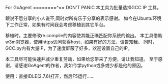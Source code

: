 For GoAgent
========^==
DON'T PANIC
本工具为批量选择GCC IP 工具。

跟说不愿分享的小人说不,同时对所有乐于分享的表示感谢。
如今在Ubuntu环境下工作正常，如果有时间我会考虑移植到其它平台。

移植时，主要修改re.compile的内容使其能正确匹配你系统的输出。
本工具借助w3m浏览器，使用https访问获得host，如果有好的方法，请告知我。
同时，GCC.py内有大量IP，为了速度屏蔽了好多，欢迎设置自己的IP。

本工具尽可能快速并减少重复劳动，如果给您带来了方便，请让我知道。
至于感谢，请感谢GoAgent的作者，我如今学python或多或少都是他的原因。

使用：直接IDLE(2.7.6)打开，然后F5运行……